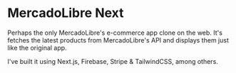 # MercadoLibre Next

Perhaps the only MercadoLibre's e-commerce app clone on the web. It's fetches the latest products from MercadoLibre's API and displays them just like the original app. 


I've built it using Next.js, Firebase, Stripe & TailwindCSS, among others.
